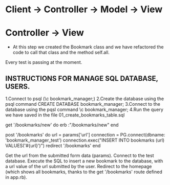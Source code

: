 
# Client -> Controller -> Model -> View

# Controller -> View 

 - At this step we created the Bookmark class and we have refactored the code to call that 
 class and the method self.all.

 Every test is passing at the moment.

 ## INSTRUCTIONS FOR MANAGE SQL DATABASE, USERS.

 1.Connect to psql (\c bookmark_manager;)
 2.Create the database using the psql command CREATE DATABASE bookmark_manager;
 3.Connect to the database using the pqsl command \c bookmark_manager;
 4.Run the query we have saved in the file 01_create_bookmarks_table.sql

 

get '/bookmarks/new' do
  erb :"/bookmarks/new"
end

post '/bookmarks' do
  url = params['url']
  connection = PG.connect(dbname: 'bookmark_manager_test')
  connection.exec("INSERT INTO bookmarks (url) VALUES('#{url}')")
  redirect '/bookmarks'
end

Get the url from the submitted form data (params).
Connect to the test database.
Execute the SQL to insert a new bookmark to the database, with a url value of the url submitted by the user.
Redirect to the homepage (which shows all bookmarks, thanks to the get '/bookmarks' route defined in app.rb).
